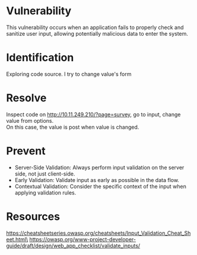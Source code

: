 # Vulnerability

This vulnerability occurs when an application fails to properly check and sanitize user input,
allowing potentially malicious data to enter the system.

# Identification

Exploring code source. I try to change value's form

# Resolve

Inspect code on http://10.11.249.210/?page=survey, go to input, change value from options.\
On this case, the value is post when value is changed.

# Prevent

- Server-Side Validation: Always perform input validation on the server side, not just client-side.
- Early Validation: Validate input as early as possible in the data flow.
- Contextual Validation: Consider the specific context of the input when applying validation rules.

# Resources

https://cheatsheetseries.owasp.org/cheatsheets/Input_Validation_Cheat_Sheet.html\
https://owasp.org/www-project-developer-guide/draft/design/web_app_checklist/validate_inputs/
